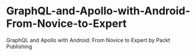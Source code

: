 


# GraphQL-and-Apollo-with-Android-From-Novice-to-Expert
GraphQL and Apollo with Android: From Novice to Expert by Packt Publishing
